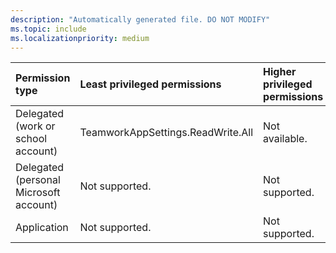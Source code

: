 ```yaml
---
description: "Automatically generated file. DO NOT MODIFY"
ms.topic: include
ms.localizationpriority: medium
---
```


|Permission type|Least privileged permissions|Higher privileged permissions|
|:---|:---|:---|
|Delegated (work or school account)|TeamworkAppSettings.ReadWrite.All|Not available.|
|Delegated (personal Microsoft account)|Not supported.|Not supported.|
|Application|Not supported.|Not supported.|

